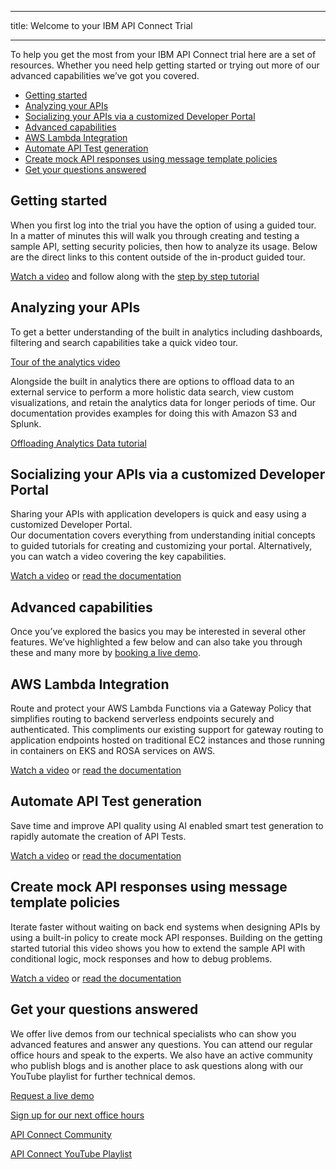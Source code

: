 ---
title: Welcome to your IBM API Connect Trial

---- 


To help you get the most from your IBM API Connect trial here are a set of resources. Whether you need help getting started or trying out more of our advanced capabilities we’ve got you covered.

- [Getting started](#getting-started)
- [Analyzing your APIs](#analyzing-your-apis)
- [Socializing your APIs via a customized Developer Portal](#socializing-your-apis-via-a-customized-developer-portal)
- [Advanced capabilities](#advanced-capabilities)
- [AWS Lambda Integration](#aws-lambda-integration)
- [Automate API Test generation](#automate-api-test-generation)
- [Create mock API responses using message template policies](#create-mock-api-responses-using-message-template-policies)
- [Get your questions answered](#get-your-questions-answered)




## Getting started
When you first log into the trial you have the option of using a guided tour. In a matter of minutes this will walk you through creating and testing a sample API, setting security policies, then how to analyze its usage. Below are the direct links to this content outside of the in-product guided tour.

[Watch a video](https://www.youtube.com/watch?v=xQXiiIXY0vU) and follow along with the [step by step tutorial](https://github.com/ibm-apiconnect/sample-orders-api)

## Analyzing your APIs
To get a better understanding of the built in analytics including dashboards, filtering and search capabilities take a quick video tour.  

[Tour of the analytics video](https://youtu.be/dZT2Y3zi00I)

Alongside the built in analytics there are options to offload data to an external service to perform a more holistic data search, view custom visualizations, and retain the analytics data for longer periods of time.  Our documentation provides examples for doing this with Amazon S3 and Splunk.

[Offloading Analytics Data tutorial](https://www.ibm.com/docs/en/api-connect/saas?topic=apis-offloading-analytics-data)

## Socializing your APIs via a customized Developer Portal 
Sharing your APIs with application developers is quick and easy using a customized Developer Portal.  
Our documentation covers everything from understanding initial concepts to guided tutorials for creating and customizing your portal. Alternatively, you can watch a video covering the key capabilities. 

[Watch a video](https://www.youtube.com/watch?v=_qpShpXtz-Q&list=PL_4RxtD-BL5vnqTh3YXwLkap_P4oW-MSy&index=13) or [read the documentation](https://www.ibm.com/docs/en/api-connect/saas?topic=developer-portal-socialize-your-apis) 

## Advanced capabilities
Once you’ve explored the basics you may be interested in several other features. We’ve highlighted a few below and can also take you through these and many more by [booking a live demo](https://www.ibm.com/account/reg/us-en/signup?formid=urx-51877).

## AWS Lambda Integration
Route and protect your AWS Lambda Functions via a Gateway Policy that simplifies routing to backend serverless endpoints securely and authenticated. This compliments our existing support for gateway routing to application endpoints hosted on traditional EC2 instances and those running in containers on EKS and ROSA services on AWS.

[Watch a video](https://www.youtube.com/watch?v=NDKfzBSCvVA&t=5s) or [read the documentation](https://www.ibm.com/docs/en/api-connect/saas?topic=policies-lambda)

## Automate API Test generation
Save time and improve API quality using AI enabled smart test generation to rapidly automate the creation of API Tests.

[Watch a video](https://community.ibm.com/community/user/integration/blogs/swetha-sridharan1/2022/12/14/api-test-creation-in-seconds-using-smart-generatio) or [read the documentation](https://www.ibm.com/docs/en/api-connect/saas?topic=started-creating-test)

## Create mock API responses using message template policies
Iterate faster without waiting on back end systems when designing APIs by using a built-in policy to create mock API responses. Building on the getting started tutorial this video shows you how to extend the sample API with conditional logic, mock responses and how to debug problems.

[Watch a video](https://youtu.be/NrkfjSaOHck) or [read the documentation](https://www.ibm.com/docs/en/api-connect/saas?topic=started-creating-test) 

## Get your questions answered
We offer live demos from our technical specialists who can show you advanced features and answer any questions. You can attend our regular office hours and speak to the experts.  We also have an active community who publish blogs and is another place to ask questions along with our YouTube playlist for further technical demos. 

[Request a live demo](https://www.ibm.com/account/reg/us-en/signup?formid=urx-51877)

[Sign up for our next office hours](https://ibm.biz/apic-saas-office-hours)

[API Connect Community](https://community.ibm.com/community/user/integration/communities/community-home?communitykey=2106cca0-a9f9-45c6-9b28-01a28f4ce947)

[API Connect YouTube Playlist](https://www.youtube.com/playlist?list=PL_4RxtD-BL5vnqTh3YXwLkap_P4oW-MSy)




